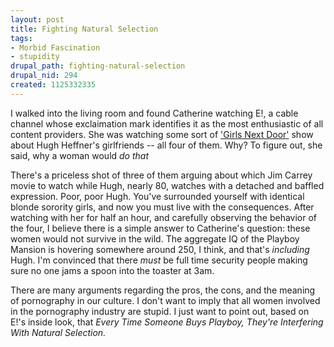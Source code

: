```yaml
--- 
layout: post
title: Fighting Natural Selection
tags: 
- Morbid Fascination
- stupidity
drupal_path: fighting-natural-selection
drupal_nid: 294
created: 1125332335
---
```

I walked into the living room and found Catherine watching E!, a cable channel whose exclaimation mark identifies it as the most enthusiastic of all content providers. She was watching some sort of <a href="http://www.cnn.com/2005/SHOWBIZ/TV/08/05/apontv.hughhefner.ap/">'Girls Next Door'</a> show about Hugh Heffner's girlfriends -- all four of them. Why? To figure out, she said, why a woman would <i>do that</i>

There's a priceless shot of three of them arguing about which Jim Carrey movie to watch while Hugh, nearly 80, watches with a detached and baffled expression. Poor, poor Hugh. You've surrounded yourself with identical blonde sorority girls, and now you must live with the consequences. After watching with her for half an hour, and carefully observing the behavior of the four, I believe there is a simple answer to Catherine's question: these women would not survive in the wild. The aggregate IQ of the Playboy Mansion is hovering somewhere around 250, I think, and that's <i>including</i> Hugh. I'm convinced that there <i>must</i> be full time security people making sure no one jams a spoon into the toaster at 3am.

There are many arguments regarding the pros, the cons, and the meaning of pornography in our culture. I don't want to imply that all women involved in the pornography industry are stupid. I just want to point out, based on E!'s inside look, that <i>Every Time Someone Buys Playboy, They're Interfering With Natural Selection.</i>
